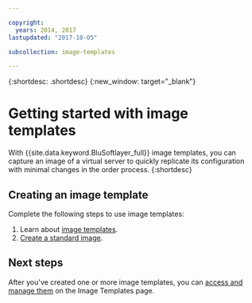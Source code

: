 ```yaml
---

copyright:
  years: 2014, 2017
lastupdated: "2017-10-05"

subcollection: image-templates

---
```


{:shortdesc: .shortdesc}
{:new_window: target="_blank"}

# Getting started with image templates

With {{site.data.keyword.BluSoftlayer_full}} image templates, you can capture an image of a virtual server to quickly replicate its configuration with minimal changes in the order process.
{:shortdesc}


## Creating an image template

Complete the following steps to use image templates:
1. Learn about [image templates](/docs/infrastructure/image-templates?topic=image-templates-about-image-templates).
2. [Create a standard image](/docs/infrastructure/image-templates?topic=image-templates-creating-an-image-template).

## Next steps

After you've created one or more image templates, you can [access and manage them](/docs/infrastructure/image-templates?topic=image-templates-managing-images-from-the-image-templates-page) on the Image Templates page.
